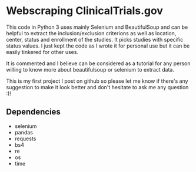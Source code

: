 # Webscraping ClinicalTrials.gov 

This code in Python 3 uses mainly Selenium and BeautifulSoup and can be helpful to extract the inclusion/exclusion criterions as well as location, center, status and enrollment of the studies. 
It picks studies with specific status values. I just kept the code as I wrote it for personal use but it can be easily tinkered for other uses.

It is commented and I believe can be considered as a tutorial for any person willing to know more about beautifulsoup or selenium to extract data.

This is my first project I post on github so please let me know if there's any suggestion to make it look better and don't hesitate to ask me any question :)! 

## Dependencies

* selenium 
* pandas
* requests
* bs4
* re
* os
* time

